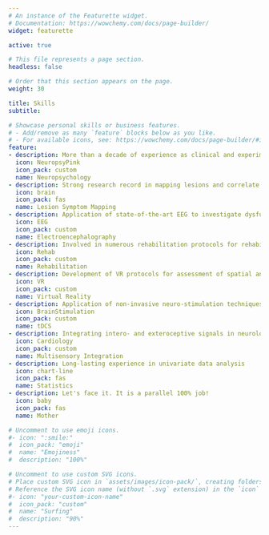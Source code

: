 ```yaml
---
# An instance of the Featurette widget.
# Documentation: https://wowchemy.com/docs/page-builder/
widget: featurette

active: true

# This file represents a page section.
headless: false

# Order that this section appears on the page.
weight: 30

title: Skills
subtitle:

# Showcase personal skills or business features.
# - Add/remove as many `feature` blocks below as you like.
# - For available icons, see: https://wowchemy.com/docs/page-builder/#icons
feature:
- description: More than a decade of experience as clinical and experimental neuropsychologist
  icon: NeuropsyPink
  icon_pack: custom
  name: Neuropsychology
- description: Strong research record in mapping lesions and correlate them to deficits
  icon: brain
  icon_pack: fas
  name: Lesion Symptom Mapping
- description: Application of state-of-the-art EEG to investigate dysfunctional neural processing
  icon: EEG
  icon_pack: custom
  name: Electroencephalography
- description: Involved in numerous rehabilitation protocols for rehabilitation of deficits following brain lesion
  icon: Rehab
  icon_pack: custom
  name: Rehabilitation
- description: Development of VR protocols for assessment of spatial and bodily deficits
  icon: VR
  icon_pack: custom
  name: Virtual Reality
- description: Application of non-invasive neuro-stimulation techniques to modulate brain activity
  icon: BrainStimulation
  icon_pack: custom
  name: tDCS
- description: Integrating intero- and exteroceptive signals in neurological and neurotypical participants
  icon: Cardiology
  icon_pack: custom
  name: Multisensory Integration
- description: Long-lasting experience in univariate data analysis
  icon: chart-line
  icon_pack: fas
  name: Statistics
- description: Let's face it. It is a parallel 100% job!
  icon: baby
  icon_pack: fas
  name: Mother

# Uncomment to use emoji icons.
#- icon: ":smile:"
#  icon_pack: "emoji"
#  name: "Emojiness"
#  description: "100%"  

# Uncomment to use custom SVG icons.
# Place custom SVG icon in `assets/images/icon-pack/`, creating folders if necessary.
# Reference the SVG icon name (without `.svg` extension) in the `icon` field.
#- icon: "your-custom-icon-name"
#  icon_pack: "custom"
#  name: "Surfing"
#  description: "90%"
---
```

